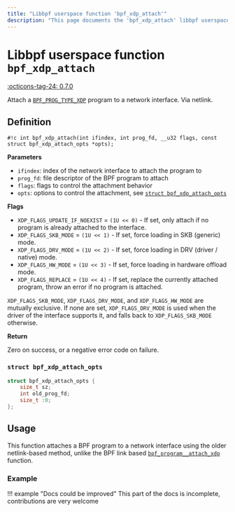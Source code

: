 ```yaml
---
title: "Libbpf userspace function 'bpf_xdp_attach'"
description: "This page documents the 'bpf_xdp_attach' libbpf userspace function, including its definition, usage, and examples."
---
```

# Libbpf userspace function `bpf_xdp_attach`

<!-- [LIBBPF_TAG] -->
[:octicons-tag-24: 0.7.0](https://github.com/libbpf/libbpf/releases/tag/v0.7.0)
<!-- [/LIBBPF_TAG] -->

Attach a [`BPF_PROG_TYPE_XDP`](../../../linux/program-type/BPF_PROG_TYPE_XDP.md) program to a network interface. Via netlink.

## Definition

`#!c int bpf_xdp_attach(int ifindex, int prog_fd, __u32 flags, const struct bpf_xdp_attach_opts *opts);`

**Parameters**

- `ifindex`: index of the network interface to attach the program to
- `prog_fd`: file descriptor of the BPF program to attach
- `flags`: flags to control the attachment behavior
- `opts`: options to control the attachment, see [`struct bpf_xdp_attach_opts`](#struct-bpf_xdp_attach_opts)

**Flags**

* `XDP_FLAGS_UPDATE_IF_NOEXIST` = `(1U << 0)` - If set, only attach if no program is already attached to the interface.
* `XDP_FLAGS_SKB_MODE` = `(1U << 1)` - If set, force loading in SKB (generic) mode.
* `XDP_FLAGS_DRV_MODE` = `(1U << 2)` - If set, force loading in DRV (driver / native) mode.
* `XDP_FLAGS_HW_MODE` = `(1U << 3)` - If set, force loading in hardware offload mode.
* `XDP_FLAGS_REPLACE` = `(1U << 4)` - If set, replace the currently attached program, throw an error if no program is attached.

`XDP_FLAGS_SKB_MODE`, `XDP_FLAGS_DRV_MODE`, and `XDP_FLAGS_HW_MODE` are mutually exclusive. If none are set, `XDP_FLAGS_DRV_MODE` is used when the driver of the interface supports it, and falls back to `XDP_FLAGS_SKB_MODE` otherwise.

**Return**

Zero on success, or a negative error code on failure.

### `struct bpf_xdp_attach_opts`

```c
struct bpf_xdp_attach_opts {
	size_t sz;
	int old_prog_fd;
	size_t :0;
};
```

## Usage

This function attaches a BPF program to a network interface using the older netlink-based method, unlike the BPF link based [`bpf_program__attach_xdp`](bpf_program__attach_xdp.md) function.

### Example

!!! example "Docs could be improved"
    This part of the docs is incomplete, contributions are very welcome
